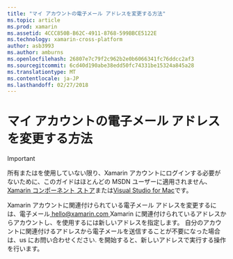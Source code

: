 ```yaml
---
title: "マイ アカウントの電子メール アドレスを変更する方法"
ms.topic: article
ms.prod: xamarin
ms.assetid: 4CCC850B-B62C-4911-8768-599BBCE5122E
ms.technology: xamarin-cross-platform
author: asb3993
ms.author: amburns
ms.openlocfilehash: 26807e7c79f2c962b2e0b6066341fc76ddcc2af3
ms.sourcegitcommit: 6cd40d190abe38edd50fc74331be15324a845a28
ms.translationtype: MT
ms.contentlocale: ja-JP
ms.lasthandoff: 02/27/2018
---
```

# <a name="how-do-i-change-my-accounts-email-address"></a>マイ アカウントの電子メール アドレスを変更する方法

> [!IMPORTANT]
> 所有またはを使用していない限り、Xamarin アカウントにログインする必要がないために、このガイドはほとんどの MSDN ユーザーに適用されません、 [Xamarin コンポーネント ストア](https://components.xamarin.com/)または[Visual Studio for Mac](~/cross-platform/get-started/requirements.md)です。


Xamarin アカウントに関連付けられている電子メール アドレスを変更するには、電子メール[ hello@xamarin.com ](mailto:hello@xamarin.com) Xamarin に関連付けられているアドレスからアカウントし、を使用するには新しいアドレスを指定します。 自分のアカウントに関連付けるアドレスから電子メールを送信することが不要になった場合は、us にお問い合わせください. を開始すると、新しいアドレスで実行する操作を行います。
